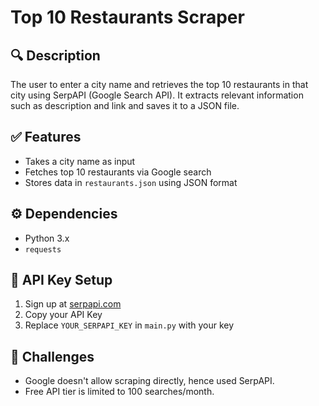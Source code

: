 # Top 10 Restaurants Scraper

## 🔍 Description
The user to enter a city name and retrieves the top 10 restaurants in that city using SerpAPI (Google Search API). It extracts relevant information such as description and link and saves it to a JSON file.

## ✅ Features
- Takes a city name as input
- Fetches top 10 restaurants via Google search
- Stores data in `restaurants.json` using JSON format

## ⚙️ Dependencies
- Python 3.x
- `requests`

## 🔐 API Key Setup
1. Sign up at [serpapi.com](https://serpapi.com/)
2. Copy your API Key
3. Replace `YOUR_SERPAPI_KEY` in `main.py` with your key

## 🧠 Challenges
- Google doesn't allow scraping directly, hence used SerpAPI.
- Free API tier is limited to 100 searches/month.
